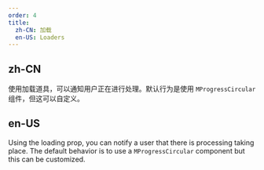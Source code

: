 ```yaml
---
order: 4
title:
  zh-CN: 加载
  en-US: Loaders
---
```


## zh-CN

使用加载道具，可以通知用户正在进行处理。默认行为是使用 `MProgressCircular` 组件，但这可以自定义。

## en-US

Using the loading prop, you can notify a user that there is processing taking place. The default behavior is to use a `MProgressCircular` component but this can be customized.